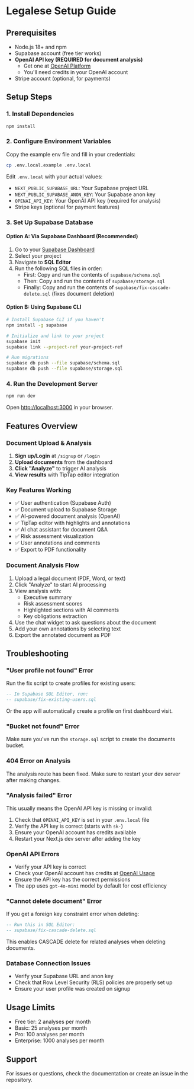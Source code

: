 # Legalese Setup Guide

## Prerequisites
- Node.js 18+ and npm
- Supabase account (free tier works)
- **OpenAI API key (REQUIRED for document analysis)**
  - Get one at [OpenAI Platform](https://platform.openai.com/api-keys)
  - You'll need credits in your OpenAI account
- Stripe account (optional, for payments)

## Setup Steps

### 1. Install Dependencies
```bash
npm install
```

### 2. Configure Environment Variables
Copy the example env file and fill in your credentials:
```bash
cp .env.local.example .env.local
```

Edit `.env.local` with your actual values:
- `NEXT_PUBLIC_SUPABASE_URL`: Your Supabase project URL
- `NEXT_PUBLIC_SUPABASE_ANON_KEY`: Your Supabase anon key
- `OPENAI_API_KEY`: Your OpenAI API key (required for analysis)
- Stripe keys (optional for payment features)

### 3. Set Up Supabase Database

#### Option A: Via Supabase Dashboard (Recommended)
1. Go to your [Supabase Dashboard](https://app.supabase.com)
2. Select your project
3. Navigate to **SQL Editor**
4. Run the following SQL files in order:
   - First: Copy and run the contents of `supabase/schema.sql`
   - Then: Copy and run the contents of `supabase/storage.sql`
   - Finally: Copy and run the contents of `supabase/fix-cascade-delete.sql` (fixes document deletion)

#### Option B: Using Supabase CLI
```bash
# Install Supabase CLI if you haven't
npm install -g supabase

# Initialize and link to your project
supabase init
supabase link --project-ref your-project-ref

# Run migrations
supabase db push --file supabase/schema.sql
supabase db push --file supabase/storage.sql
```

### 4. Run the Development Server
```bash
npm run dev
```

Open [http://localhost:3000](http://localhost:3000) in your browser.

## Features Overview

### Document Upload & Analysis
1. **Sign up/Login** at `/signup` or `/login`
2. **Upload documents** from the dashboard
3. **Click "Analyze"** to trigger AI analysis
4. **View results** with TipTap editor integration

### Key Features Working
- ✅ User authentication (Supabase Auth)
- ✅ Document upload to Supabase Storage
- ✅ AI-powered document analysis (OpenAI)
- ✅ TipTap editor with highlights and annotations
- ✅ AI chat assistant for document Q&A
- ✅ Risk assessment visualization
- ✅ User annotations and comments
- ✅ Export to PDF functionality

### Document Analysis Flow
1. Upload a legal document (PDF, Word, or text)
2. Click "Analyze" to start AI processing
3. View analysis with:
   - Executive summary
   - Risk assessment scores
   - Highlighted sections with AI comments
   - Key obligations extraction
4. Use the chat widget to ask questions about the document
5. Add your own annotations by selecting text
6. Export the annotated document as PDF

## Troubleshooting

### "User profile not found" Error
Run the fix script to create profiles for existing users:
```sql
-- In Supabase SQL Editor, run:
-- supabase/fix-existing-users.sql
```
Or the app will automatically create a profile on first dashboard visit.

### "Bucket not found" Error
Make sure you've run the `storage.sql` script to create the documents bucket.

### 404 Error on Analysis
The analysis route has been fixed. Make sure to restart your dev server after making changes.

### "Analysis failed" Error
This usually means the OpenAI API key is missing or invalid:
1. Check that `OPENAI_API_KEY` is set in your `.env.local` file
2. Verify the API key is correct (starts with `sk-`)
3. Ensure your OpenAI account has credits available
4. Restart your Next.js dev server after adding the key

### OpenAI API Errors
- Verify your API key is correct
- Check your OpenAI account has credits at [OpenAI Usage](https://platform.openai.com/usage)
- Ensure the API key has the correct permissions
- The app uses `gpt-4o-mini` model by default for cost efficiency

### "Cannot delete document" Error
If you get a foreign key constraint error when deleting:
```sql
-- Run this in SQL Editor:
-- supabase/fix-cascade-delete.sql
```
This enables CASCADE delete for related analyses when deleting documents.

### Database Connection Issues
- Verify your Supabase URL and anon key
- Check that Row Level Security (RLS) policies are properly set up
- Ensure your user profile was created on signup

## Usage Limits
- Free tier: 2 analyses per month
- Basic: 25 analyses per month
- Pro: 100 analyses per month
- Enterprise: 1000 analyses per month

## Support
For issues or questions, check the documentation or create an issue in the repository.